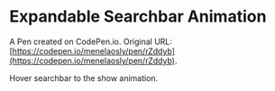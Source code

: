 # Expandable Searchbar Animation

A Pen created on CodePen.io. Original URL: [https://codepen.io/menelaosly/pen/rZddyb](https://codepen.io/menelaosly/pen/rZddyb).

Hover searchbar to the show animation.